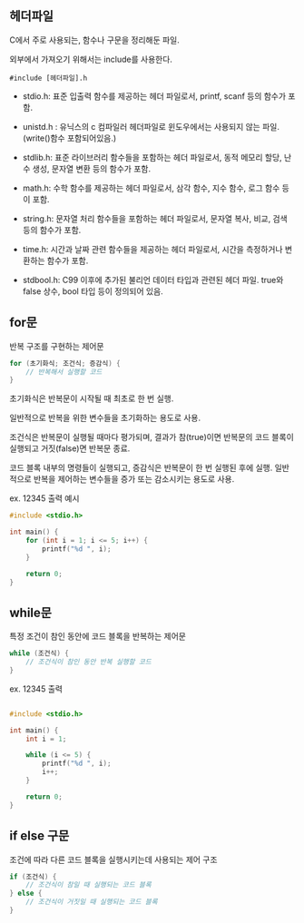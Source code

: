 ## 헤더파일
C에서 주로 사용되는, 함수나 구문을 정리해둔 파일.

외부에서 가져오기 위해서는 include를 사용한다.
```
#include [헤더파일].h
```
* stdio.h: 표준 입출력 함수를 제공하는 헤더 파일로서, printf, scanf 등의 함수가 포함.
  
* unistd.h : 유닉스의 c 컴파일러 헤더파일로 윈도우에서는 사용되지 않는 파일. (write()함수 포함되어있음.)

* stdlib.h: 표준 라이브러리 함수들을 포함하는 헤더 파일로서, 동적 메모리 할당, 난수 생성, 문자열 변환 등의 함수가 포함.

* math.h: 수학 함수를 제공하는 헤더 파일로서, 삼각 함수, 지수 함수, 로그 함수 등이 포함.

* string.h: 문자열 처리 함수들을 포함하는 헤더 파일로서, 문자열 복사, 비교, 검색 등의 함수가 포함.

* time.h: 시간과 날짜 관련 함수들을 제공하는 헤더 파일로서, 시간을 측정하거나 변환하는 함수가 포함.

* stdbool.h: C99 이후에 추가된 불리언 데이터 타입과 관련된 헤더 파일. true와 false 상수, bool 타입 등이 정의되어 있음.
## for문

반복 구조를 구현하는 제어문

``` c
for (초기화식; 조건식; 증감식) {
    // 반복해서 실행할 코드
}
```

초기화식은 반복문이 시작될 때 최초로 한 번 실행. 

일반적으로 반복을 위한 변수들을 초기화하는 용도로 사용.

조건식은 반복문이 실행될 때마다 평가되며, 결과가 참(true)이면 반복문의 코드 블록이 실행되고 거짓(false)면 반복문 종료.

코드 블록 내부의 명령들이 실행되고, 증감식은 반복문이 한 번 실행된 후에 실행. 일반적으로 반복을 제어하는 변수들을 증가 또는 감소시키는 용도로 사용.

ex. 12345 출력 예시
```c
#include <stdio.h>

int main() {
    for (int i = 1; i <= 5; i++) {
        printf("%d ", i);
    }

    return 0;
}
```
## while문

특정 조건이 참인 동안에 코드 블록을 반복하는 제어문
```c
while (조건식) {
    // 조건식이 참인 동안 반복 실행할 코드
}
```
ex. 12345 출력

```c

#include <stdio.h>

int main() {
    int i = 1;

    while (i <= 5) {
        printf("%d ", i);
        i++;
    }

    return 0;
}
```

## if else 구문

조건에 따라 다른 코드 블록을 실행시키는데 사용되는 제어 구조
```c
if (조건식) {
    // 조건식이 참일 때 실행되는 코드 블록
} else {
    // 조건식이 거짓일 때 실행되는 코드 블록
}
```
